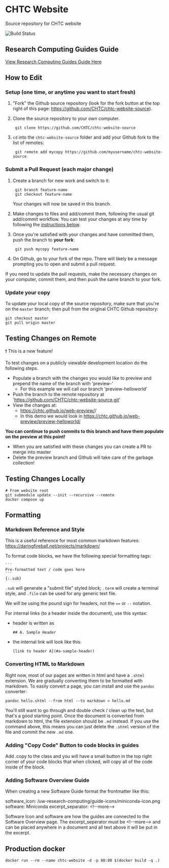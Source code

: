 # CHTC Website

Source repository for CHTC website

![Build Status](https://github.com/CHTC/chtc-website-source/workflows/Build%2Fdeploy%20web%20pages/badge.svg)

## Research Computing Guides Guide

[View Research Computing Guides Guide Here](./_uw-research-computing/README.md)

## How to Edit

### Setup (one time, or anytime you want to start fresh)

1. "Fork" the Github source repository (look for the fork button at the 
top right of this page: https://github.com/CHTC/chtc-website-source). 
1. Clone the source repository to your own computer. 

		git clone https://github.com/CHTC/chtc-website-source
1. `cd` into the `chtc-website-source` folder and add your Github fork to the list of 
remotes: 

		git remote add mycopy https://github.com/myusername/chtc-website-source

### Submit a Pull Request (each major change)

1. Create a branch for new work and switch to it: 

		git branch feature-name
		git checkout feature-name
	Your changes will now be saved in this branch. 
1. Make changes to files and add/commit them, following the usual git add/commit workflow. You 
can test your changes at any time by following the [instructions below](#testing-changes-locally). 
1. Once you're satisfied with your changes and have committed them, push the branch 
to **your fork**:

		git push mycopy feature-name
1. On Github, go to your fork of the repo. There will likely be a message prompting you 
to open and submit a pull request.  

If you need to update the pull requests, make the necessary changes on your computer, 
commit them, and then push the same branch to your fork. 

### Update your copy

To update your local copy of the source repository, make sure that you're on the `master` 
branch; then pull from the original CHTC Github repository: 

	git checkout master
	git pull origin master

## Testing Changes on Remote

:exclamation: This is a new feature!

To test changes on a publicly viewable development location do the following steps.

- Populate a branch with the changes you would like to preview and prepend the name of the branch with 'preview-'
  - For this example we will call our branch 'preview-helloworld'
- Push the branch to the remote repository at 'https://github.com/CHTC/chtc-website-source.git'
- View the changes at:
	- https://chtc.github.io/web-preview/<preview-branch>/
	- In this demo we would look in https://chtc.github.io/web-preview/preview-helloworld/
	
**You can continue to push commits to this branch and have them populate on the preview at this point!**

- When you are satisfied with these changes you can create a PR to merge into master
- Delete the preview branch and Github will take care of the garbage collection!

## Testing Changes Locally

```shell
# From website root
git submodule update --init --recursive --remote
docker compose up
```

## Formatting

### Markdown Reference and Style

This is a useful reference for most common markdown features: https://daringfireball.net/projects/markdown/

To format code blocks, we have the following special formatting tags: 

	```
	Pre-formatted text / code goes here
	```
	{:.sub}

`.sub` will generate a "submit file" styled block; `.term` will create a terminal style, and `.file` can 
be used for any generic text file. 

We will be using the pound sign for headers, not the `==` or `--` notation. 

For internal links (to a header inside the document), use this syntax: 
* header is written as
	```
	## A. Sample Header
	```
* the internal link will look like this: 
	```
	[link to header A](#a-sample-header)
	```
 
### Converting HTML to Markdown

Right now, most of our pages are written in html and have a `.shtml` extension. We are 
gradually converting them to be formatted with markdown. To easily convert a page, you 
can install and use the `pandoc` converter: 

	pandoc hello.shtml --from html --to markdown > hello.md

You'll still want to go through and double check / clean up the text, but that's a good starting point. Once the 
document is converted from markdown to html, the file extension should be `.md` instead. If you use the 
command above, this means you can just delete the `.shtml` version of the file and commit the new `.md` one. 


### Adding "Copy Code" Button to code blocks in guides

Add .copy to the class and you will have a small button in the top right corner of your code blocks that
when clicked, will copy all of the code inside of the block.

### Adding Software Overview Guide

When creating a new Software Guide format the frontmatter like this:

software_icon: /uw-research-computing/guide-icons/miniconda-icon.png
software: Miniconda
excerpt_separator: &lt;!--more--&gt;

Software Icon and software are how the guides are connected to the Software Overview page. The 
excerpt_seperator must be &lt;!--more--&gt; and can be placed anywhere in a document and all text 
above it will be put in the excerpt.


## Production docker 

```shell
docker run --rm --name chtc-website -d -p 80:80 $(docker build -q .)
```
